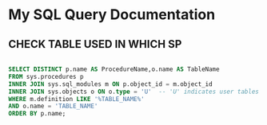 # My SQL Query Documentation

## CHECK TABLE USED IN WHICH SP

```sql

SELECT DISTINCT p.name AS ProcedureName,o.name AS TableName
FROM sys.procedures p
INNER JOIN sys.sql_modules m ON p.object_id = m.object_id
INNER JOIN sys.objects o ON o.type = 'U'  -- 'U' indicates user tables
WHERE m.definition LIKE '%TABLE_NAME%'
AND o.name = 'TABLE_NAME'
ORDER BY p.name;

```

